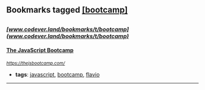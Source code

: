 ## Bookmarks tagged [[bootcamp]](https://www.codever.land/search?q=[bootcamp])

_<sup><sup>[www.codever.land/bookmarks/t/bootcamp](www.codever.land/bookmarks/t/bootcamp)</sup></sup>_
---
#### [The JavaScript Bootcamp](https://thejsbootcamp.com/)
_<sup>https://thejsbootcamp.com/</sup>_

* **tags**: [javascript](../tagged/javascript.md), [bootcamp](../tagged/bootcamp.md), [flavio](../tagged/flavio.md)
---
